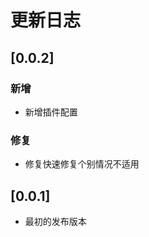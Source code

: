 # 更新日志

## [0.0.2]

### 新增

- 新增插件配置

### 修复

- 修复快速修复个别情况不适用

## [0.0.1]

- 最初的发布版本

<!-- ## [0.0.1] - 2021-07-06

### 新增

-  -->
